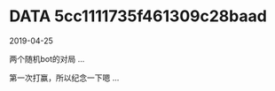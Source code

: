 DATA 5cc1111735f461309c28baad
==============================

2019-04-25

两个随机bot的对局 ...

第一次打赢，所以纪念一下嗯 ...